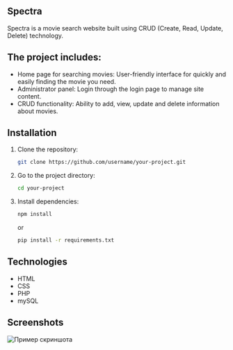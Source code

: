 ## Spectra

Spectra is a movie search website built using CRUD (Create, Read, Update, Delete) technology.



## The project includes:

- Home page for searching movies: User-friendly interface for quickly and easily finding the movie you need.
- Administrator panel: Login through the login page to manage site content.
- CRUD functionality: Ability to add, view, update and delete information about movies.



## Installation

1. Clone the repository:
    ```bash
    git clone https://github.com/username/your-project.git
    ```
2. Go to the project directory:
    ```bash
    cd your-project
    ```
3. Install dependencies:
    ```bash
    npm install
    ```
    or
    ```bash
    pip install -r requirements.txt
    ```


## Technologies

- HTML
- CSS
- PHP 
- mySQL



## Screenshots
![Пример скриншота](images/readme1.png)
